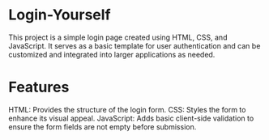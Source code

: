 # Login-Yourself
This project is a simple login page created using HTML, CSS, and JavaScript. It serves as a basic template for user authentication and can be customized and integrated into larger applications as needed.
# Features
HTML: Provides the structure of the login form.
CSS: Styles the form to enhance its visual appeal.
JavaScript: Adds basic client-side validation to ensure the form fields are not empty before submission.
